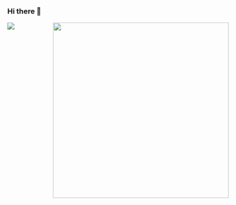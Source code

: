 ### Hi there 👋

<!--
**pokerfaceSad/pokerfaceSad** is a ✨ _special_ ✨ repository because its `README.md` (this file) appears on your GitHub profile.

Here are some ideas to get you started:

- 🔭 I’m currently working on ...
- 🌱 I’m currently learning ...
- 👯 I’m looking to collaborate on ...
- 🤔 I’m looking for help with ...
- 💬 Ask me about ...
- 📫 How to reach me: ...
- 😄 Pronouns: ...
- ⚡ Fun fact: ...
-->
<img align="left" src="https://komarev.com/ghpvc/?username=pokerfaceSad" />

<img align="right" src="https://github-readme-stats.vercel.app/api?username=pokerfaceSad&show_icons=true" width="400" />

